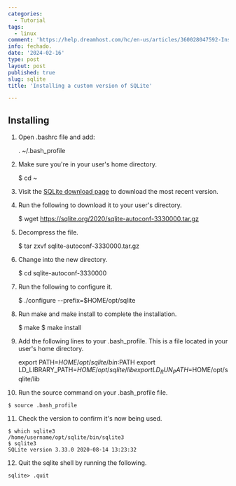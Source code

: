 ```yaml
---
categories:
  - Tutorial
tags:
  - linux
comment: 'https://help.dreamhost.com/hc/en-us/articles/360028047592-Installing-a-custom-version-of-SQLite3'
info: fechado.
date: '2024-02-16'
type: post
layout: post
published: true
slug: sqlite
title: 'Installing a custom version of SQLite'

---
```


Installing
----------

1.  Open .bashrc file and add:

    . ~/.bash_profile

2.  Make sure you're in your user's home directory.
    
    $ cd ~
    
3.  Visit the [SQLite download page]("https://sqlite.org/download.html") to download the most recent version.

4.  Run the following to download it to your user's directory.
    
    $ wget https://sqlite.org/2020/sqlite-autoconf-3330000.tar.gz
    
5.  Decompress the file.
    
    $ tar zxvf sqlite-autoconf-3330000.tar.gz
    
6.  Change into the new directory.
    
    $ cd sqlite-autoconf-3330000
    
7.  Run the following to configure it.
    
    $ ./configure --prefix=$HOME/opt/sqlite
    
8.  Run make and make install to complete the installation.
    
    $ make
    $ make install
    
9.  Add the following lines to your .bash_profile. This is a file located in your user's home directory.
    
    export PATH=$HOME/opt/sqlite/bin:$PATH
    export LD_LIBRARY_PATH=$HOME/opt/sqlite/lib
    export LD_RUN_PATH=$HOME/opt/sqlite/lib
    
10.  Run the source command on your .bash_profile file.
    
    $ source .bash_profile
    
11.  Check the version to confirm it's now being used.
    
    $ which sqlite3
    /home/username/opt/sqlite/bin/sqlite3
    $ sqlite3
    SQLite version 3.33.0 2020-08-14 13:23:32
    
12.  Quit the sqlite shell by running the following.
    
    sqlite> .quit

